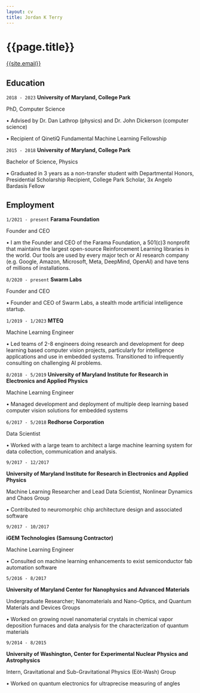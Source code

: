```yaml
---
layout: cv
title: Jordan K Terry
---
```

# {{page.title}}

<div style="font-size:15px" id="webaddress">
<a href="mailto:{{site.email}}">{{site.email}}</a>
</div>


## Education

`2018 - 2023`
__University of Maryland, College Park__

PhD, Computer Science

• Advised by Dr. Dan Lathrop (physics) and Dr. John Dickerson (computer science)

• Recipient of QinetiQ Fundamental Machine Learning Fellowship

`2015 - 2018`
__University of Maryland, College Park__

Bachelor of Science, Physics

• Graduated in 3 years as a non-transfer student with Departmental Honors, Presidential Scholarship Recipient, College Park Scholar, 3x Angelo Bardasis Fellow


## Employment

`1/2021 - present`
__Farama Foundation__

Founder and CEO

•  I am the Founder and CEO of the Farama Foundation, a 501(c)3 nonprofit that maintains the largest open-source Reinforcement Learning libraries in the world. Our tools are used by every major tech or AI research company (e.g. Google, Amazon, Microsoft, Meta, DeepMind, OpenAI) and have tens of millions of installations.

`8/2020 - present`
__Swarm Labs__

Founder and CEO

•  Founder and CEO of Swarm Labs, a stealth mode artificial intelligence startup.

`1/2019 - 1/2023`
__MTEQ__

Machine Learning Engineer

•  Led teams of 2-8 engineers doing research and development for deep learning based computer vision projects, particularly for intelligence applications and use in embedded systems. Transitioned to infrequently consulting on challenging AI problems.


`8/2018 - 5/2019`
__University of Maryland Institute for Research in Electronics and Applied Physics__

Machine Learning Engineer

•  Managed development and deployment of multiple deep learning based computer vision solutions for embedded systems


`6/2017 - 5/2018`
__Redhorse Corporation__

Data Scientist

•  Worked with a large team to architect a large machine learning system for data collection, communication and analysis.

`9/2017 - 12/2017`

__University of Maryland Institute for Research in Electronics and Applied Physics__

Machine Learning Researcher and Lead Data Scientist, Nonlinear Dynamics and Chaos Group

•  Contributed to neuromorphic chip architecture design and associated software

`9/2017 - 10/2017`

__iGEM Technologies (Samsung Contractor)__

Machine Learning Engineer

•  Consulted on machine learning enhancements to exist semiconductor fab automation software


`5/2016 - 8/2017`

__University of Maryland Center for Nanophysics and Advanced Materials__

Undergraduate Researcher; Nanomaterials and Nano-Optics, and Quantum Materials and Devices Groups

•  Worked on growing novel nanomaterial crystals in chemical vapor deposition furnaces and data analysis for the characterization of quantum materials

`9/2014 - 8/2015`

__University of Washington, Center for Experimental Nuclear Physics and Astrophysics__

Intern, Gravitational and Sub-Gravitational Physics (Eöt-Wash) Group

•  Worked on quantum electronics for ultraprecise measuring of angles

